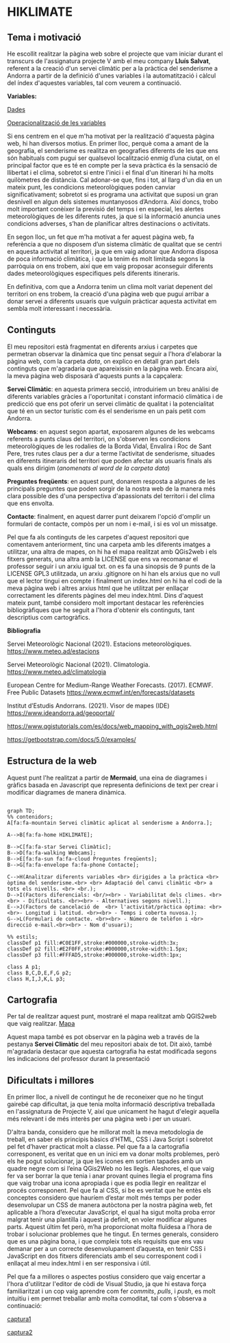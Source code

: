 # HIKLIMATE

## Tema i motivació
He escollit realitzar la pàgina web sobre el projecte que vam iniciar durant el transcurs de l'assignatura projecte V amb 
el meu company **Lluís Salvat**, referent a la creació d'un servei climàtic per a la pràctica del senderisme a Andorra a partir de 
la definició d'unes variables i la automatització i càlcul del índex d'aquestes variables, tal com veurem a continuació.

**Variables:**

[Dades](data/base_dades.png)

[Operacionalització de les variables](data/operac_variables.png)

Si ens centrem en el que m'ha motivat per la realització d'aquesta pàgina web, hi han diversos motius. En primer lloc, 
perquè coma a amant de la geografia, el senderisme es realitza en geografies 
diferents de les que ens són habituals com pugui ser qualsevol localització enmig d’una ciutat, on el principal factor que es té en compte
per la seva pràctica és la sensació de llibertat i el clima, sobretot si entre l'inici i el final d'un itinerari hi ha molts quilòmetres de distància.
Cal adonar-se que, fins i tot, al llarg d'un dia en un mateix punt, les condicions meteorològiques poden canviar significativament; 
sobretot si es programa una activitat que suposi un gran desnivell en algun dels sistemes muntanyosos d’Andorra. Així doncs, trobo molt important 
conèixer la previsió del temps i en especial, les alertes meteorològiques de les diferents rutes, ja que si la informació anuncia unes condicions 
adverses, s’han de planificar altres destinacions o activitats.

En segon lloc, un fet que m'ha motivat a fer aquest pàgina web, fa referència a que no disposem d’un sistema climàtic de qualitat que se centri en 
aquesta activitat al territori, ja que em vaig adonar que Andorra disposa de poca informació climàtica, i que la tenim és molt limitada segons la 
parròquia on ens trobem, així que em vaig proposar aconseguir diferents dades meteorològiques especifiques pels diferents itineraris.

En definitiva, com que a Andorra tenim un clima molt variat depenent del territori on ens trobem, la creació d'una pàgina web que
pugui arribar a donar servei a diferents usuaris que vulguin pràcticar aquesta activitat em sembla molt interessant i necessària.

## Continguts
El meu repositori està fragmentat en diferents arxius i carpetes que permetran observar la dinàmica que tinc pensat seguir a l'hora d'elaborar la pàgina web,
com la carpeta *data*, on explico en detall gran part dels continguts que m'agradaria que apareixissin en la pàgina web. Encara així, la meva pàgina web disposarà d'aquests punts a la capçalera:

**Servei Climàtic**: en aquesta primera secció, introduiriem un breu anàlisi de diferents variables gràcies a l'oportunitat i constant informació climàtica i de predicció que ens pot oferir un servei climàtic de qualitat i la potencialitat que té en un sector turístic com és el senderisme en un país petit com Andorra.

**Webcams**: en aquest segon apartat, exposarem algunes de les webcams referents a punts claus del territori, on s'observen les condicions meteorològiques de les rodalies de la Borda Vidal, Envalira i Roc de Sant Pere, tres rutes claus per a dur a terme l’activitat de senderisme, situades en diferents itineraris del territori que poden afectar als usuaris finals als quals ens dirigim (*anomenats al word de la carpeta data*)

**Preguntes freqüents**: en aquest punt, donarem resposta a algunes de les principals preguntes que poden sorgir de la nostra web de la manera més clara possible des d'una perspectiva d'apassionats del territori i del clima que ens envolta.

**Contacte**: finalment, en aquest darrer punt deixarem l'opció d'omplir un formulari de contacte, compòs per un nom i e-mail, i si es vol un missatge.

Pel que fa als continguts de les carpetes d'aquest repositori que comentavem anteriorment, tinc una carpeta amb les diferents imatges a utilitzar, una altra de mapes, on hi ha el mapa realitzat amb QGis2web i els fitxers generats, una altra amb la LICENSE que ens va recomanar el professor seguir i un arxiu igual txt. on es fa una sinopsis de 9 punts de la LICENSE GPL3 utilitzada, un arxiu .gitignore on hi han els arxius que no vull que el lector tingui en compte i finalment un index.html on hi ha el codi de la meva pàgina web i altres arxius html que he utilitzat per enllaçar correctament les diferents pàgines del meu index.html.
Dins d'aquest mateix punt, també considero molt important destacar les referències bibliogràfiques que he seguit a l'hora d'obtenir els continguts, tant descriptius com cartogràfics.

**Bibliografia**

Servei Meteorològic Nacional (2021). Estacions meteorològiques. 
https://www.meteo.ad/estacions

Servei Meteorològic Nacional (2021). Climatologia. 
https://www.meteo.ad/climatologia

European Centre for Medium-Range Weather Forecasts. (2017). ECMWF. Free Public 
Datasets
https://www.ecmwf.int/en/forecasts/datasets

Institut d’Estudis Andorrans. (2021). Visor de mapes (IDE)
https://www.ideandorra.ad/geoportal/

https://www.qgistutorials.com/es/docs/web_mapping_with_qgis2web.html

https://getbootstrap.com/docs/5.0/examples/

## Estructura de la web
Aquest punt l'he realitzat a partir de **Mermaid**, una eina de diagrames i gràfics basada en Javascript que representa definicions de text per crear i modificar diagrames de manera dinàmica. 
```mermaid

graph TD;
%% contenidors;
A[fa:fa-mountain Servei climàtic aplicat al senderisme a Andorra.];
    
A-->B[fa:fa-home HIKLIMATE];

B-->C[fa:fa-star Servei Climàtic];
B-->D[fa:fa-walking Webcams];
B-->E[fa:fa-sun fa:fa-cloud Preguntes freqüents];
B-->G[fa:fa-envelope fa:fa-phone Contacte];

C-->H(Analitzar diferents variables <br> dirigides a la pràctica <br> òptima del senderisme.<br> <br> Adaptació del canvi climàtic <br> a tots els nivells. <br> <br.);
D-->I(Factors diferencials: <br/><br> - Variabilitat dels climes. <br><br> - Dificultats. <br><br> - Alternatives segons nivell.);
E-->J(Factors de cancelació de  <br> l'activitat/pràctica òptima: <br> <br>- Longitud i latitud. <br><br> - Temps i coberta nuvosa.);
G-->L(Formulari de contacte. <br><br> - Número de telèfon i <br> direcció e-mail.<br><br> - Nom d'usuari);

%% estils;
classDef p1 fill:#C0E1FF,stroke:#000000,stroke-width:3x;
classDef p2 fill:#E2F0FF,stroke:#000000,stroke-width:1.5px;
classDef p3 fill:#FFFAD5,stroke:#000000,stroke-width:1px;

class A p1;
class B,C,D,E,F,G p2;
class H,I,J,K,L p3;
```
## Cartografia
Per tal de realitzar aquest punt, mostraré el mapa realitzat amb QGIS2web que vaig realitzar.
[Mapa](Images/mapa1.png)

Aquest mapa també es pot observar en la pàgina web a través de la pestanya **Servei Climàtic** del meu repositori abaix de tot. Dit això, també m'agradaria destacar que aquesta cartografia ha estat modificada segons les indicacions del professor durant la presentació

## Dificultats i millores
En primer lloc, a nivell de contingut he de reconeixer que no he tingut gairebé cap dificultat, ja que tenia molta informació descriptiva treballada en l'assignatura de Projecte V, així que unicament he hagut d'elegir aquella més relevant i de més interès per una pàgina web i per un usuari.

D'altra banda, considero que he millorat molt la meva metodologia de treball, en saber els principis bàsics d’HTML, CSS i Java Script i sobretot pel fet d’haver practicat molt a classe. Pel que fa a la cartografia corresponent, es veritat que en un inici em va donar molts problemes, però els he pogut solucionar, ja que les icones em sortien tapades amb un quadre negre com si l’eina QGis2Web no les llegís. Aleshores, el que vaig fer va ser borrar la que tenia i anar provant quines llegia el programa fins que vaig trobar una icona apropiada i que es podia llegir en realitzar el procés corresponent. 
Pel que fa al CSS, si be es veritat que he entès els conceptes considero que hauríem d’estar molt més temps per poder desenvolupar un CSS de manera autòctona per la nostra pàgina web, fet aplicable a l’hora d’executar JavaScript, el qual ha sigut molta proba error malgrat tenir una plantilla i aquest ja definit, en voler modificar algunes parts. Aquest últim fet però, m’ha proporcionat molta fluïdesa a l’hora de trobar i solucionar problemes que he tingut.
En termes generals, considero que es una pàgina bona, i que compleix tots els requisits que ens vau demanar per a un correcte desenvolupament d’aquesta, en tenir CSS i JavaScript en dos fitxers diferenciats amb el seu corresponent codi i enllaçat al meu index.html i en ser responsiva i útil.

Pel que fa a millores o aspectes postius considero que vaig encertar a l'hora d'utilitzar l'editor de còdi de Visual Studio, ja que hi estava força familiaritzat i un cop vaig aprendre com fer *commits*, *pulls*, i *push*, es molt intuitiu i em permet treballar amb molta comoditat, tal com s'observa a continuació:

[captura1](Images/vs1.png)

[captura2](Images/vs2.png)

